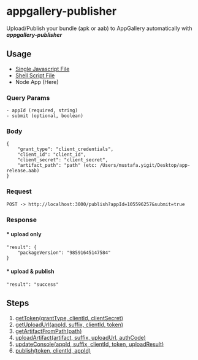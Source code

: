 # appgallery-publisher
Upload/Publish your bundle (apk or aab) to AppGallery automatically with ***appgallery-publisher***

## Usage
* [Single Javascript File](https://github.com/mustafayigitt/appgallery-publisher/tree/script-only)
* [Shell Script File](https://github.com/mustafayigitt/appgallery-publisher/tree/shell-script)
* Node App (Here)
### Query Params
    - appId (required, string)
    - submit (optional, boolean)

### Body
    {
        "grant_type": "client_credentials",
        "client_id": "client_id",
        "client_secret": "client_secret",
        "artifact_path": "path" (etc: /Users/mustafa.yigit/Desktop/app-release.aab)
    }

### Request
    POST -> http://localhost:3000/publish?appId=105596257&submit=true

### Response
#### * upload only
    "result": {
        "packageVersion": "98591645147584"
    }
    
#### * upload & publish
    "result": "success"

## Steps
  1. [getToken(grantType, clientId, clientSecret)](https://github.com/mustafayigitt/appgallery-publisher/blob/6662fc061230c9283babddbb8bc61ca5403533dc/Publisher.js#L5)
  2. [getUploadUrl(appId, suffix, clientId, token)](https://github.com/mustafayigitt/appgallery-publisher/blob/6662fc061230c9283babddbb8bc61ca5403533dc/Publisher.js#L23)
  3. [getArtifactFromPath(path)](https://github.com/mustafayigitt/appgallery-publisher/blob/6662fc061230c9283babddbb8bc61ca5403533dc/Publisher.js#L43)
  4. [uploadArtifact(artifact, suffix, uploadUrl, authCode)](https://github.com/mustafayigitt/appgallery-publisher/blob/6662fc061230c9283babddbb8bc61ca5403533dc/Publisher.js#L54)
  5. [updateConsole(appId, suffix, clientId, token, uploadResult)](https://github.com/mustafayigitt/appgallery-publisher/blob/6662fc061230c9283babddbb8bc61ca5403533dc/Publisher.js#L81)
  6. [publish(token, clientId, appId)](https://github.com/mustafayigitt/appgallery-publisher/blob/6662fc061230c9283babddbb8bc61ca5403533dc/Publisher.js#L108)
  

